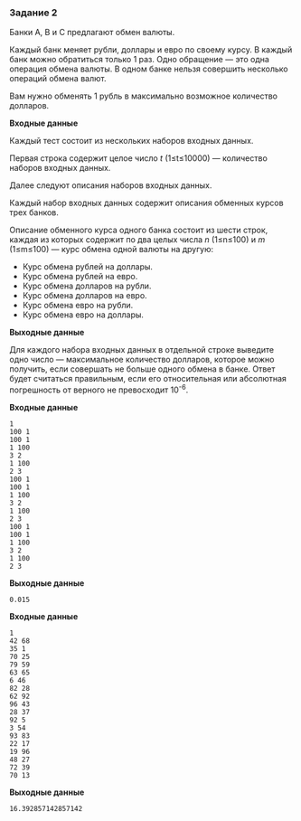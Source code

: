 ### Задание 2

Банки A, B и C предлагают обмен валюты.

Каждый банк меняет рубли, доллары и евро по своему курсу. В каждый банк можно обратиться только 1 раз. Одно обращение — это одна операция обмена валюты. В одном банке нельзя совершить несколько операций обмена валют.

Вам нужно обменять 1 рубль в максимально возможное количество долларов.

**Входные данные**

Каждый тест состоит из нескольких наборов входных данных.

Первая строка содержит целое число *t* (1≤t≤10000) — количество наборов входных данных.

Далее следуют описания наборов входных данных.

Каждый набор входных данных содержит описания обменных курсов трех банков.

Описание обменного курса одного банка состоит из шести строк, каждая из которых содержит по два целых числа *n* (1≤n≤100) и *m* (1≤m≤100) — курс обмена одной валюты на другую:

- Курс обмена рублей на доллары. 
- Курс обмена рублей на евро. 
- Курс обмена долларов на рубли. 
- Курс обмена долларов на евро. 
- Курс обмена евро на рубли. 
- Курс обмена евро на доллары. 
  
**Выходные данные**

Для каждого набора входных данных в отдельной строке выведите одно число — максимальное количество долларов, которое можно получить, если совершать не больше одного обмена в банке. Ответ будет считаться правильным, если его относительная или абсолютная погрешность от верного не превосходит 10<sup>-6</sup>.
 
**Входные данные**
```
1
100 1
100 1
1 100
3 2
1 100
2 3
100 1
100 1
1 100
3 2
1 100
2 3
100 1
100 1
1 100
3 2
1 100
2 3
```
**Выходные данные**
```
0.015
```
**Входные данные**
```
1
42 68
35 1
70 25
79 59
63 65
6 46
82 28
62 92
96 43
28 37
92 5
3 54
93 83
22 17
19 96
48 27
72 39
70 13
```
**Выходные данные**
```
16.392857142857142
```